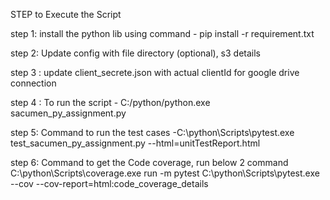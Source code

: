STEP  to Execute the Script 

step 1: install the python lib using command - pip install -r requirement.txt

step 2: Update config with file directory (optional), s3 details

step 3 : update client_secrete.json with actual clientId for google drive connection

step 4 : To run the script - C:/python/python.exe sacumen_py_assignment.py

step 5: Command to run the test cases -C:\python\Scripts\pytest.exe test_sacumen_py_assignment.py --html=unitTestReport.html 

step 6: Command to get the Code coverage, run below 2 command
    C:\python\Scripts\coverage.exe  run -m pytest
    C:\python\Scripts\pytest.exe  --cov --cov-report=html:code_coverage_details
